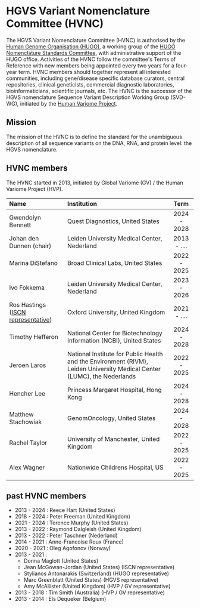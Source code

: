 # HGVS Variant Nomenclature Committee (HVNC)

[//]: # (!!! note inline end "Join Us")
[//]: # ()
[//]: # (    If you are interested in joining the HVNC and contributing to the maintenance of the HGVS Nomenclature, please see the [Call for Members]&#40;call-for-members.md&#41;.)
[//]: # (    **Applications are due April 1, 2024.**)

The HGVS Variant Nomenclature Committee (HVNC) is authorised by the [Human Genome Organisation (HUGO)](https://www.hugo-international.org), a working group of the [HUGO Nomenclature Standards Committee](https://www.hugo-international.org/standards), with administrative support of the HUGO office.
Activities of the HVNC follow the committee's Terms of Reference with new members being appointed every two years for a four-year term.
HVNC members should together represent all interested communities, including gene/disease specific database curators, central repositories, clinical geneticists, commercial diagnostic laboratories, bioinformaticians, scientific journals, etc.
The HVNC is the successor of the HGVS nomenclature Sequence Variant Description Working Group (SVD-WG), initiated by the [Human Variome Project](https://www.humanvariomeproject.org/sdp/wg04-sequence-variant-description-committee.html).

## Mission

The mission of the HVNC is to define the standard for the unambiguous description of all sequence variants on the DNA, RNA, and protein level: the HGVS nomenclature.

## HVNC members

The HVNC started in 2013, initiated by Global Variome (GV) / the Human Variome Project (HVP).

| Name                         | Institution                                                         |    Term     |
| :----------------------------|:--------------------------------------------------------------------| :---------: |
| Gwendolyn Bennett            | Quest Diagnostics, United States                                    | 2024 - 2028 |
| Johan den Dunnen (chair)     | Leiden University Medical Center, Nederland                         | 2013 - .... |
| Marina DiStefano             | Broad Clinical Labs, United States                                  | 2022 - 2025 |
| Ivo Fokkema                  | Leiden University Medical Center, Nederland                         | 2023 - 2026 |
| Ros Hastings ([ISCN representative](consultation/ISCN.md)) | Oxford University, United Kingdom     | 2021 - .... |
| Timothy Hefferon             | National Center for Biotechnology Information (NCBI), United States | 2024 - 2028 |
| Jeroen Laros                 | National Institute for Public Health and the Environment (RIVM), Leiden University Medical Center (LUMC), the Nederlands | 2022 - 2025 |
| Hencher Lee                  | Princess Margaret Hospital, Hong Kong                               | 2024 - 2028 |
| Matthew Stachowiak           | GenomOncology, United States                                        | 2024 - 2028 |
| Rachel Taylor                | University of Manchester, United Kingdom                            | 2022 - 2025 |
| Alex Wagner                  | Nationwide Childrens Hospital, US                                   | 2022 - 2025 |

## past HVNC members

- 2013 - 2024 : Reece Hart (United States)
- 2018 - 2024 : Peter Freeman (United Kingdom)
- 2021 - 2024 : Terence Murphy (United States)
- 2013 - 2022 : Raymond Dalgleish (United Kingdom)
- 2013 - 2022 : Peter Taschner (Nederland)
- 2014 - 2021 : Anne-Francoise Roux (France)
- 2020 - 2021 : Oleg Agofonov (Norway)
- 2013 - 2021 :
    - Donna Maglott (United States)
    - Jean McGowan-Jordan (United States) (ISCN representative)
    - Stylianos Antonarakis (Switzerland) (HUGO representative)
    - Marc Greenblatt (United States) (HGVS representative)
    - Amy McAllister (United Kingdom) (HVP / GV representative)
- 2013 - 2018 : Tim Smith (Australia) (HVP / GV representative)
- 2013 - 2014 : Els Dequeker (Belgium)
